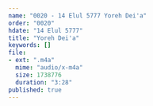 ```yaml
---
name: "0020 - 14 Elul 5777 Yoreh Dei'a"
order: "0020"
hdate: "14 Elul 5777"
title: "Yoreh Dei'a"
keywords: []
file:
- ext: ".m4a"
  mime: "audio/x-m4a"
  size: 1738776
  duration: "3:28"
published: true
---
```


